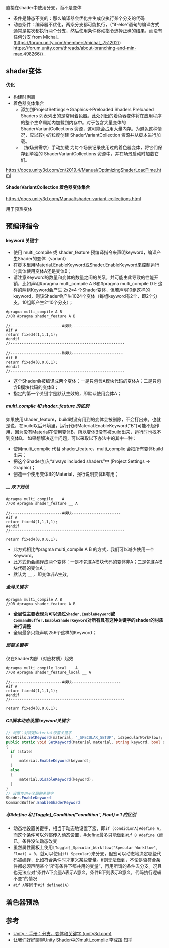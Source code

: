 直接在shader中使用分支，而不是变体

-   条件是静态不变的：那么编译器会优化并生成仅执行某个分支的代码
-   动态条件：编译器不优化，两条分支都可能执行，（“if-else”语句的编译方式通常是每次都执行两个分支，然后使用条件移动指令选择正确的结果，而没有任何分支 from Michal_ (https://forum.unity.com/members/michal_.751202/) https://forum.unity.com/threads/about-branching-and-min-max.498266/）

## shader变体

#### 优化

-   构建时剥离
-   着色器变体集合
    -   添加到ProjectSettings->Graphics->Preloaded Shaders
        Preloaded Shaders 列表列出的是常用着色器。此处列出的着色器变体将在应用程序的整个生命周期内加载到内存中。对于包含大量变体的 ShaderVariantCollections 资源，这可能会占用大量内存。为避免这种情况，应以较小的粒度创建 ShaderVariantCollection 资源并从脚本进行加载。
    -   （按场景需求）手动加载
        为每个场景记录使用过的着色器变体，将它们保存到单独的 ShaderVariantCollections 资源中，并在场景启动时加载它们。

https://docs.unity3d.com/cn/2019.4/Manual/OptimizingShaderLoadTime.html

#### ShaderVariantCollection 着色器变体集合

https://docs.unity3d.com/Manual/shader-variant-collections.html

用于预热变体

## 预编译指令

#### keyword 关键字

  - 使用 multi_compile 或 shader_feature 预编译指令来声明keyword，编译产生Shader的变体（variant）
  - 在脚本里用Material.EnableKeyword或Shader.EnableKeyword来控制运行时具体使用变体A还是变体B；
  - 请注意Keyword的数量和变体的数量之间的关系，并可能由此导致的性能开销，比如声明#pragma multi_compile A B和#pragma multi_compile D E 这样的两组Keyword会产生 2x2=4 个Shader变体，但若声明10组这样的keyword，则该Shader会产生1024个变体（每组keyword有2个，即2个分支，10组即产生2^10个分支）；

  ```hlsl
#pragma multi_compile A B
//OR #pragma shader_feature A B

//-----------------------A模块----------------------
#if A
  return fixed4(1,1,1,1); 
#endif 
//---------------------------------------------------

//-----------------------B模块-----------------------
#if B
  return fixed4(0,0,0,1); 
#endif
//---------------------------------------------------
  ```

  - 这个Shader会被编译成两个变体：一是只包含A模块代码的变体A；二是只包含B模块代码的变体B；
  - 指定的第一个关键字是默认生效的，即默认使用变体A；

  ##### multi_compile 和 shader_feature 的区别

  如果使用shader_feature，build时没有用到的变体会被删除，不会打出来。也就是说，在build以后环境里，运行代码Material.EnableKeyword("B")可能不起作用，因为没有Material在使用变体B，所以变体B没有被build出来，运行时也找不到变体B。
  如果想解决这个问题，可以采取以下办法中的其中一种：

  - 使用multi_complie 代替 shader_feature，multi_complie 会把所有变体build出来；
  - 把这个Shader加入“always included shaders”中 (Project Settings -> Graphic)；
  - 创造一个使用变体B的Material，强行说明变体B有用；

##### __ 双下划线

  ``` hlsl
#pragma multi_compile __ A
//OR #pragma shader_feature __ A

//-----------------------A模块----------------------
#if A
  return fixed4(1,1,1,1); 
#endif 
//---------------------------------------------------

return fixed4(0,0,0,1);
  ```

  - 此方式相比#pragma multi_compile A B 的方式，我们可以减少使用一个Keyword。
  - 此方式仍会编译成两个变体：一是不包含A模块代码的变体非A；二是包含A模块代码的变体A；
  - 默认为 __ ，即变体非A生效。

  ##### 全局关键字

  ``` 
#pragma multi_compile A B
//OR #pragma shader_feature A B
  ```

  - **全局性主要表现为可以通过```Shader.EnableKeyword```或```CommandBuffer.EnableShaderKeyword```对所有具有这种关键字的shader的材质进行调整**
  - 全局最多只能声明256个这样的Keyword；

  ##### 局部关键字

  仅在Shader内部（对应材质）起效

  ``` hlsl
#pragma multi_compile_local __ A
//OR #pragma shader_feature_local __ A

//-----------------------A模块----------------------
#if A
  return fixed4(1,1,1,1); 
#endif 
//---------------------------------------------------

return fixed4(0,0,0,1);
  ```

##### C#脚本动态设置keyword关键字

  ``` csharp
// 局部：对特定Material设置关键字
CoreUtils.SetKeyword(material, "_SPECULAR_SETUP", isSpecularWorkFlow);
public static void SetKeyword(Material material, string keyword, bool state)
{
    if (state)
    {
        material.EnableKeyword(keyword);
    }
    else
    {
        material.DisableKeyword(keyword);
    }
}
// 设置作用于全局的关键字
Shader.EnableKeyword
CommandBuffer.EnableShaderKeyword
  ```

##### 与#define 和 [Toggle]_Condition("condition", Float) = 1 的区别

  - 动态地设置关键字，相当于动态地设置了宏，即```if (condidionA)#define A```，而这个条件可以外部传入动态设置，#define最多只能做到```#if B #define C```而已，条件没法动态改变
  - 虽然属性面板上使用```[Toggle]_Specular_Workflow("Specular Workflow", Float) = 0```，就可以使用```if(_Specular)```来分支，但宏可以动态地决定哪些代码被编译，比如符合条件时才定义某些变量。if则无法做到，不论是否符合条件都必须声明某个“所有条件下都共用的变量”，再用所谓的条件去分支。况且也无法应对“条件A下变量A表示A意义，条件B下则表示B意义，代码执行逻辑不变”的情况
  - ``` #if A ```等同于```#if defined(A)```

## 着色器预热

## 参考

-   [Unity - 手册：分支、变体和关键字 (unity3d.com)](https://docs.unity3d.com/Manual/shader-variants-and-keywords.html)
-   [让我们好好聊聊Unity Shader中的multi_complie 李成蹊 知乎](https://zhuanlan.zhihu.com/p/77043332)

